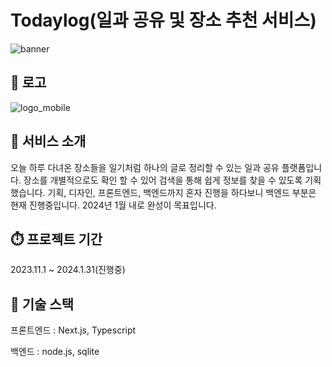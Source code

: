 # Todaylog(일과 공유 및 장소 추천 서비스)

![banner](https://github.com/kimyeongkyung/Todaylog/assets/100064057/51322e87-d1ee-4fed-9782-90cae3b866ab)


## 📌 로고
![logo_mobile](https://github.com/kimyeongkyung/Todaylog/assets/100064057/3fd4ffb1-58f4-4d23-8c17-82c9752ba927)


## 🔎 서비스 소개
오늘 하루 다녀온 장소들을 일기처럼 하나의 글로 정리할 수 있는 일과 공유 플랫폼입니다. 장소를 개별적으로도 확인 할 수 있어 검색을 통해 쉽게 정보를 찾을 수 있도록 기획했습니다. 
기획, 디자인, 프론트엔드, 백엔드까지 혼자 진행을 하다보니 백엔드 부분은 현재 진행중입니다. 2024년 1월 내로 완성이 목표입니다.

## ⏱️ 프로젝트 기간
2023.11.1 ~ 2024.1.31(진행중)

## 🔨 기술 스택
프론트엔드 : Next.js, Typescript

백엔드 : node.js, sqlite



